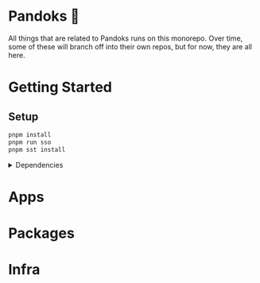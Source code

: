 # Pandoks 🐼

All things that are related to Pandoks runs on this monorepo. Over time, some of these will branch
off into their own repos, but for now, they are all here.

# Getting Started

## Setup

```sh
pnpm install
pnpm run sso
pnpm sst install
```

<details>
  <summary>Dependencies</summary>
  - [Node.js](https://nodejs.org/en/) >= v22
  - [pnpm](https://pnpm.io/) >= v10
  - [Docker](https://docs.docker.com/get-docker/) >= v20
  - [k3d](https://k3d.io/) >= v5.8
  - [awscli](https://docs.aws.amazon.com/cli/latest/userguide/getting-started-install.html) >= v2.13
</details>

# Apps

# Packages

# Infra
